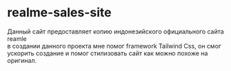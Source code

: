 # realme-sales-site

Данный сайт предоставляет копию индонезийского официального сайта reamle <br>
в создании данного проекта мне помог framework Tailwind Css, он смог ускорить создание и помог стилизовать сайт как можно похоже на оригинал.
